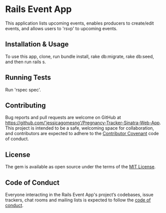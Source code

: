 # Rails Event App

This application lists upcoming events, enables producers to create/edit events, and allows users to 'rsvp' to upcoming events.

## Installation & Usage

To use this app, clone, run bundle install, rake db:migrate, rake db:seed, and then run rails s. 

## Running Tests

Run 'rspec spec'. 

## Contributing

Bug reports and pull requests are welcome on GitHub at https://github.com/'jessicagomesng'/Pregnancy-Tracker-Sinatra-Web-App. This project is intended to be a safe, welcoming space for collaboration, and contributors are expected to adhere to the [Contributor Covenant](http://contributor-covenant.org) code of conduct.

## License

The gem is available as open source under the terms of the [MIT License](https://opensource.org/licenses/MIT).

## Code of Conduct

Everyone interacting in the Rails Event App's project’s codebases, issue trackers, chat rooms and mailing lists is expected to follow the [code of conduct](https://github.com/'jessicagomesng'/Pregnancy-Tracker-Sinatra-Web-App/blob/master/CODE_OF_CONDUCT.md).
